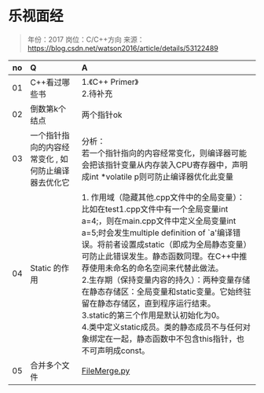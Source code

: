 # 乐视面经

> 年份：2017
> 岗位：C/C++方向
> 来源：https://blog.csdn.net/watson2016/article/details/53122489

no|Q|A
---|:--|:--
01|C++看过哪些书|1.《C++ Primer》<br>2.待补充
02|倒数第k个结点|两个指针ok
03|一个指针指向的内容经常变化 , 如何防止编译器去优化它|分析：<br>若一个指针指向的内容经常变化，则编译器可能会把该指针变量从内存装入CPU寄存器中，声明成int *volatile p则可防止编译器优化此变量
04|Static 的作用|1. 作用域（隐藏其他.cpp文件中的全局变量）：比如在test1.cpp文件中有一个全局变量int a=4;，则在main.cpp文件中定义全局变量int a=5;时会发生multiple definition of `a'编译错误。将前者设置成static（即成为全局静态变量）可防止此错误发生。静态函数同理。在C++中推荐使用未命名的命名空间来代替此做法。<br>2.生存期（保持变量内容的持久）：两种变量存储在静态存储区：全局变量和static变量。它始终驻留在静态存储区，直到程序运行结束。<br>3.static的第三个作用是默认初始化为0。<br>4.类中定义static成员。类的静态成员不与任何对象绑定在一起，静态函数中不包含this指针，也不可声明成const。
05|合并多个文件|[FileMerge.py](FileMerge.py)
